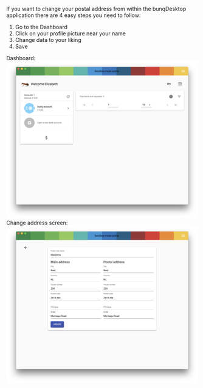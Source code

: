 If you want to change your postal address from within the bunqDesktop application there are 4 easy steps you need to follow:
1. Go to the Dashboard
2. Click on your profile picture near your name
3. Change data to your liking
4. Save

Dashboard:
![Screenshot Dashboard](images/change-address/1.png)
Change address screen:
![Screenshot change address screen](images/change-address/2.png)
